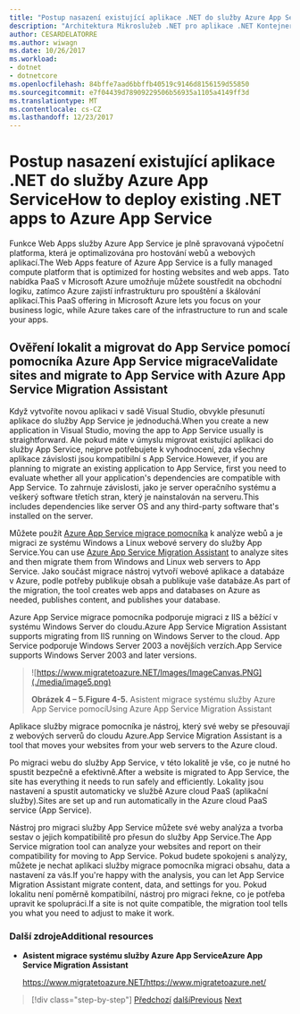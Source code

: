 ```yaml
---
title: "Postup nasazení existující aplikace .NET do služby Azure App Service"
description: "Architektura Mikroslužeb .NET pro aplikace .NET Kontejnerizované | Postup nasazení existující aplikace .NET do služby Azure App Service"
author: CESARDELATORRE
ms.author: wiwagn
ms.date: 10/26/2017
ms.workload:
- dotnet
- dotnetcore
ms.openlocfilehash: 84bffe7aad6bbffb40519c9146d8156159d55850
ms.sourcegitcommit: e7f04439d78909229506b56935a1105a4149ff3d
ms.translationtype: MT
ms.contentlocale: cs-CZ
ms.lasthandoff: 12/23/2017
---
```

# <a name="how-to-deploy-existing-net-apps-to-azure-app-service"></a><span data-ttu-id="40b4b-103">Postup nasazení existující aplikace .NET do služby Azure App Service</span><span class="sxs-lookup"><span data-stu-id="40b4b-103">How to deploy existing .NET apps to Azure App Service</span></span> 

<span data-ttu-id="40b4b-104">Funkce Web Apps služby Azure App Service je plně spravovaná výpočetní platforma, která je optimalizována pro hostování webů a webových aplikací.</span><span class="sxs-lookup"><span data-stu-id="40b4b-104">The Web Apps feature of Azure App Service is a fully managed compute platform that is optimized for hosting websites and web apps.</span></span> <span data-ttu-id="40b4b-105">Tato nabídka PaaS v Microsoft Azure umožňuje můžete soustředit na obchodní logiku, zatímco Azure zajistí infrastrukturu pro spouštění a škálování aplikací.</span><span class="sxs-lookup"><span data-stu-id="40b4b-105">This PaaS offering in Microsoft Azure lets you focus on your business logic, while Azure takes care of the infrastructure to run and scale your apps.</span></span>

## <a name="validate-sites-and-migrate-to-app-service-with-azure-app-service-migration-assistant"></a><span data-ttu-id="40b4b-106">Ověření lokalit a migrovat do App Service pomocí pomocníka Azure App Service migrace</span><span class="sxs-lookup"><span data-stu-id="40b4b-106">Validate sites and migrate to App Service with Azure App Service Migration Assistant</span></span>

<span data-ttu-id="40b4b-107">Když vytvoříte novou aplikaci v sadě Visual Studio, obvykle přesunutí aplikace do služby App Service je jednoduchá.</span><span class="sxs-lookup"><span data-stu-id="40b4b-107">When you create a new application in Visual Studio, moving the app to App Service usually is straightforward.</span></span> <span data-ttu-id="40b4b-108">Ale pokud máte v úmyslu migrovat existující aplikaci do služby App Service, nejprve potřebujete k vyhodnocení, zda všechny aplikace závislosti jsou kompatibilní s App Service.</span><span class="sxs-lookup"><span data-stu-id="40b4b-108">However, if you are planning to migrate an existing application to App Service, first you need to evaluate whether all your application's dependencies are compatible with App Service.</span></span> <span data-ttu-id="40b4b-109">To zahrnuje závislosti, jako je server operačního systému a veškerý software třetích stran, který je nainstalován na serveru.</span><span class="sxs-lookup"><span data-stu-id="40b4b-109">This includes dependencies like server OS and any third-party software that's installed on the server.</span></span>

<span data-ttu-id="40b4b-110">Můžete použít [Azure App Service migrace pomocníka](https://www.migratetoazure.net/) k analýze webů a je migraci ze systému Windows a Linux webové servery do služby App Service.</span><span class="sxs-lookup"><span data-stu-id="40b4b-110">You can use [Azure App Service Migration Assistant](https://www.migratetoazure.net/) to analyze sites and then migrate them from Windows and Linux web servers to App Service.</span></span> <span data-ttu-id="40b4b-111">Jako součást migrace nástroj vytvoří webové aplikace a databáze v Azure, podle potřeby publikuje obsah a publikuje vaše databáze.</span><span class="sxs-lookup"><span data-stu-id="40b4b-111">As part of the migration, the tool creates web apps and databases on Azure as needed, publishes content, and publishes your database.</span></span>

<span data-ttu-id="40b4b-112">Azure App Service migrace pomocníka podporuje migraci z IIS a běžící v systému Windows Server do cloudu.</span><span class="sxs-lookup"><span data-stu-id="40b4b-112">Azure App Service Migration Assistant supports migrating from IIS running on Windows Server to the cloud.</span></span> <span data-ttu-id="40b4b-113">App Service podporuje Windows Server 2003 a novějších verzích.</span><span class="sxs-lookup"><span data-stu-id="40b4b-113">App Service supports Windows Server 2003 and later versions.</span></span>

> ![https://www.migratetoazure.NET/Images/ImageCanvas.PNG](./media/image5.png)
>
> <span data-ttu-id="40b4b-115">**Obrázek 4 – 5.**</span><span class="sxs-lookup"><span data-stu-id="40b4b-115">**Figure 4-5.**</span></span> <span data-ttu-id="40b4b-116">Asistent migrace systému služby Azure App Service pomocí</span><span class="sxs-lookup"><span data-stu-id="40b4b-116">Using Azure App Service Migration Assistant</span></span>

<span data-ttu-id="40b4b-117">Aplikace služby migrace pomocníka je nástroj, který své weby se přesouvají z webových serverů do cloudu Azure.</span><span class="sxs-lookup"><span data-stu-id="40b4b-117">App Service Migration Assistant is a tool that moves your websites from your web servers to the Azure cloud.</span></span>

<span data-ttu-id="40b4b-118">Po migraci webu do služby App Service, v této lokalitě je vše, co je nutné ho spustit bezpečně a efektivně.</span><span class="sxs-lookup"><span data-stu-id="40b4b-118">After a website is migrated to App Service, the site has everything it needs to run safely and efficiently.</span></span> <span data-ttu-id="40b4b-119">Lokality jsou nastavení a spustit automaticky ve službě Azure cloud PaaS (aplikační služby).</span><span class="sxs-lookup"><span data-stu-id="40b4b-119">Sites are set up and run automatically in the Azure cloud PaaS service (App Service).</span></span>

<span data-ttu-id="40b4b-120">Nástroj pro migraci služby App Service můžete své weby analýza a tvorba sestav o jejich kompatibilitě pro přesun do služby App Service.</span><span class="sxs-lookup"><span data-stu-id="40b4b-120">The App Service migration tool can analyze your websites and report on their compatibility for moving to App Service.</span></span> <span data-ttu-id="40b4b-121">Pokud budete spokojeni s analýzy, můžete je nechat aplikaci služby migrace pomocníka migraci obsahu, data a nastavení za vás.</span><span class="sxs-lookup"><span data-stu-id="40b4b-121">If you're happy with the analysis, you can let App Service Migration Assistant migrate content, data, and settings for you.</span></span> <span data-ttu-id="40b4b-122">Pokud lokalitu není poměrně kompatibilní, nástroj pro migraci řekne, co je potřeba upravit ke spolupráci.</span><span class="sxs-lookup"><span data-stu-id="40b4b-122">If a site is not quite compatible, the migration tool tells you what you need to adjust to make it work.</span></span>

### <a name="additional-resources"></a><span data-ttu-id="40b4b-123">Další zdroje</span><span class="sxs-lookup"><span data-stu-id="40b4b-123">Additional resources</span></span>

-   <span data-ttu-id="40b4b-124">**Asistent migrace systému služby Azure App Service**</span><span class="sxs-lookup"><span data-stu-id="40b4b-124">**Azure App Service Migration Assistant**</span></span>

    [<span data-ttu-id="40b4b-125">https://www.migratetoazure.NET/</span><span class="sxs-lookup"><span data-stu-id="40b4b-125">https://www.migratetoazure.net/</span></span>](https://www.migratetoazure.net/)

>[!div class="step-by-step"]
<span data-ttu-id="40b4b-126">[Předchozí](what-about-cloud-optimized-applications.md)
[další](deploy-existing-net-apps-as-windows-containers.md)</span><span class="sxs-lookup"><span data-stu-id="40b4b-126">[Previous](what-about-cloud-optimized-applications.md)
[Next](deploy-existing-net-apps-as-windows-containers.md)</span></span>
